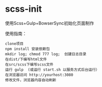 # scss-init
使用Scss+Gulp+BowserSync初始化页面制作

使用指南：

    clone项目
    npm install 安装依赖包
    mkdir log; chmod 777 log;  创建日志目录
    在dist/下编写html文件
    在src/scss下编写scss文件
    运行 gulp  (或运行 start.sh 以服务方式后台运行）
    在浏览器访问 http://yourhost:3080
    修改文件，浏览器内容自动刷新
    
